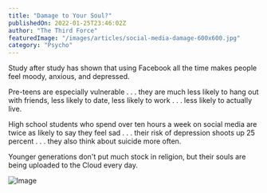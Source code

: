 ```yaml
---
title: "Damage to Your Soul?"
publishedOn: 2022-01-25T23:46:02Z
author: "The Third Force"
featuredImage: "/images/articles/social-media-damage-600x600.jpg"
category: "Psycho"
---
```


Study after study has shown that using Facebook all the time makes people feel moody, anxious, and depressed.

Pre-teens are especially vulnerable . . . they are much less likely to hang out with friends, less likely to date, less likely to work . . . less likely to actually live.

High school students who spend over ten hours a week on social media are twice as likely to say they feel sad . . . their risk of depression shoots up 25 percent . . . they also think about suicide more often.

Younger generations don't put much stock in religion, but their souls are being uploaded to the Cloud every day.

![Image](/images/articles/social-media-damage-600x600.jpg)‍
